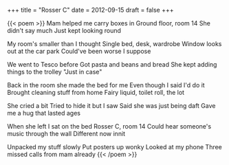 +++
title = "Rosser C"
date = 2012-09-15
draft = false
+++

{{< poem >}}
Mam helped me carry boxes in
Ground floor, room 14
She didn't say much
Just kept looking round

My room's smaller than I thought
Single bed, desk, wardrobe
Window looks out at the car park
Could've been worse I suppose

We went to Tesco before
Got pasta and beans and bread
She kept adding things to the trolley
"Just in case"

Back in the room she made the bed for me
Even though I said I'd do it
Brought cleaning stuff from home
Fairy liquid, toilet roll, the lot

She cried a bit
Tried to hide it but I saw
Said she was just being daft
Gave me a hug that lasted ages

When she left I sat on the bed
Rosser C, room 14
Could hear someone's music through the wall
Different now innit

Unpacked my stuff slowly
Put posters up wonky
Looked at my phone
Three missed calls from mam already
{{< /poem >}}
